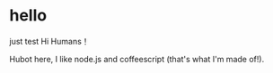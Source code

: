 # hello
just test
Hi Humans！

Hubot here, I like node.js and coffeescript (that's what I'm made of!).
